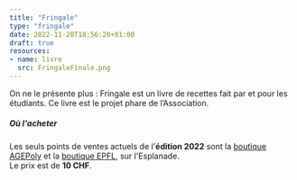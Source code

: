 ```yaml
---
title: "Fringale"
type: "fringale"
date: 2022-11-20T18:56:20+01:00
draft: true
resources:
- name: livre
  src: FringaleFinale.png
---
```


On ne le présente plus : Fringale est un livre de recettes fait par et pour les étudiants. Ce livre est le projet phare de l’Association.

<!--more-->

##### Où l'acheter

Les seuls points de ventes actuels de l'**édition 2022** sont la [boutique AGEPoly](https://plan.epfl.ch//?room==ME%20C1%20398.1) et la [boutique EPFL](https://plan.epfl.ch//?room==CM%201%20364), sur l'Esplanade.  
Le prix est de **10 CHF**.


